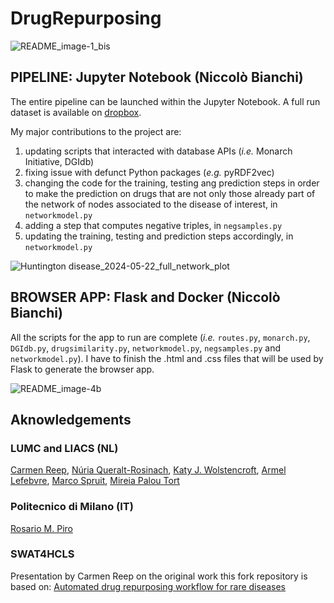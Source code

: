 # DrugRepurposing

![README_image-1_bis](https://github.com/NCMBianchi/DrugRepurposing/assets/111352723/7db18469-0998-42f7-8bb2-23ee2af35f3c)

## PIPELINE: Jupyter Notebook (Niccolò Bianchi)
The entire pipeline can be launched within the Jupyter Notebook. A full run dataset is available on [dropbox](https://www.dropbox.com/scl/fi/prvqajjau227741z5ve91/data.7z?rlkey=qjumdz9r93y0yv6mhc21a7bir&st=jqsfgypj&dl=0).

My major contributions to the project are:
1. updating scripts that interacted with database APIs (<i>i.e.</i> Monarch Initiative, DGIdb)
2. fixing issue with defunct Python packages (<i>e.g.</i> pyRDF2vec)
3. changing the code for the training, testing ang prediction steps in order to make the prediction on drugs that are not only those already part of the network of nodes associated to the disease of interest, in ```networkmodel.py```
4. adding a step that computes negative triples, in ```negsamples.py```
5. updating the training, testing and prediction steps accordingly, in ```networkmodel.py```

![Huntington disease_2024-05-22_full_network_plot](https://github.com/NCMBianchi/DrugRepurposing/assets/111352723/04788652-457c-4a7a-977a-7b2debe3b391)

## BROWSER APP: Flask and Docker (Niccolò Bianchi)

All the scripts for the app to run are complete (<i>i.e.</i> ```routes.py```, ```monarch.py```, ```DGIdb.py```, ```drugsimilarity.py```, ```networkmodel.py```, ```negsamples.py``` and ```networkmodel.py```). I have to finish the .html and .css files that will be used by Flask to generate the browser app.

![README_image-4b](https://github.com/NCMBianchi/DrugRepurposing/assets/111352723/87091903-4416-40b4-a6a1-9c1f6b7334a3)

## Aknowledgements
### LUMC and LIACS (NL)
[Carmen Reep](https://www.researchgate.net/profile/Carmen-Reep), [Núria Queralt-Rosinach](https://www.researchgate.net/scientific-contributions/Nuria-Queralt-Rosinach-2198951627), [Katy J. Wolstencroft](https://www.researchgate.net/profile/Katy-Wolstencroft), [Armel Lefebvre](https://0-scholar-google-com.brum.beds.ac.uk/citations?user=O363fEMAAAAJ&hl=en), [Marco Spruit](https://scholar.google.com/citations?user=GFvyyeAAAAAJ), [Mireia Palou Tort](https://nl.linkedin.com/in/mireia-palou-tort-295909198)

### Politecnico di Milano (IT)
[Rosario M. Piro](https://scholar.google.com/citations?user=HuNyLrcAAAAJ)

### SWAT4HCLS
Presentation by Carmen Reep on the original work this fork repository is based on: [Automated drug repurposing workflow for rare diseases](https://youtu.be/RsfUrRhZAso?si=Og1z1RdPaukpPIbP)

